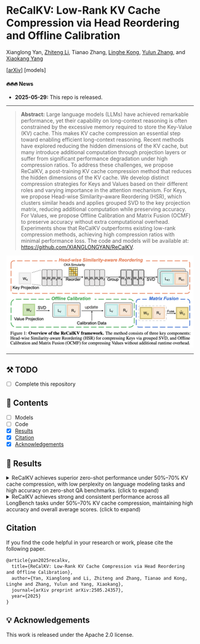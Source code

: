 # ReCalKV: Low-Rank KV Cache Compression via Head Reordering and Offline Calibration

Xianglong Yan, [Zhiteng Li](https://zhitengli.github.io), Tianao Zhang, [Linghe Kong](https://www.cs.sjtu.edu.cn/~linghe.kong/), [Yulun Zhang](http://yulunzhang.com/), and [Xiaokang Yang](https://english.seiee.sjtu.edu.cn/english/detail/842_802.htm)

[[arXiv](https://arxiv.org/pdf/2505.24357
)]  [models]

#### 🔥🔥🔥 News

- **2025-05-29:** This repo is released.

---  

> **Abstract:** Large language models (LLMs) have achieved remarkable performance, yet their capability on long-context reasoning is often constrained by the excessive memory required to store the Key-Value (KV) cache. This makes KV cache compression an essential step toward enabling efficient long-context reasoning. Recent methods have explored reducing the hidden dimensions of the KV cache, but many introduce additional computation through projection layers or suffer from significant performance degradation under high compression ratios. To address these challenges, we propose ReCalKV, a post-training KV cache compression method that reduces the hidden dimensions of the KV cache. We develop distinct compression strategies for Keys and Values based on their different roles and varying importance in the attention mechanism. For Keys, we propose Head-wise Similarity–aware Reordering (HSR), which clusters similar heads and applies grouped SVD to the key projection matrix, reducing additional computation while preserving accuracy. For Values, we propose Offline Calibration and Matrix Fusion (OCMF) to preserve accuracy without extra computational overhead. Experiments show that ReCalKV outperforms existing low-rank compression methods, achieving high compression ratios with minimal performance loss. The code and models will be available at: https://github.com/XIANGLONGYAN/ReCalKV.



![](overview.png)

---

## ⚒️ TODO

* [ ] Complete this repository

## 🔗 Contents

- [ ] Models
- [ ] Code
- [x] [Results](#Results)
- [x] [Citation](#Citation)
- [x] [Acknowledgements](#Acknowledgements)

## 🔎 Results

<details>
<summary>ReCalKV achieves superior zero-shot performance under 50%–70% KV cache compression, with low perplexity on language modeling tasks and high accuracy on zero-shot QA benchmarks. (click to expand)</summary>
<p align="center">
  <img width="100%" src="table1.png">
</p>

</details>

<details>
<summary>ReCalKV achieves strong and consistent performance across all LongBench tasks under 50%–70% KV cache compression, maintaining high accuracy and overall average scores. (click to expand)</summary>

<p align="center">
  <img width="100%" src="table2.png">
</p>

</details>

## Citation

If you find the code helpful in your research or work, please cite the following paper.

```
@article{yan2025recalkv,
  title={ReCalKV: Low-Rank KV Cache Compression via Head Reordering and Offline Calibration},
  author={Yan, Xianglong and Li, Zhiteng and Zhang, Tianao and Kong, Linghe and Zhang, Yulun and Yang, Xiaokang},
  journal={arXiv preprint arXiv:2505.24357},
  year={2025}
}
```

## 💡 Acknowledgements

This work is released under the Apache 2.0 license.
